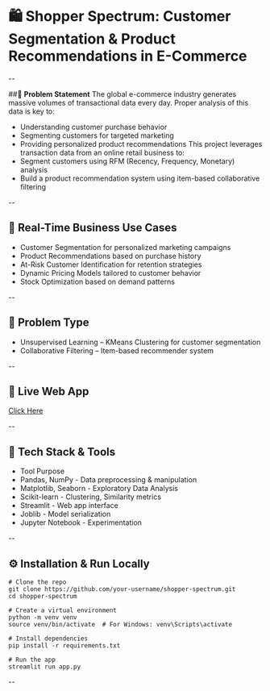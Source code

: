 # 🛍️ **Shopper Spectrum: Customer Segmentation & Product Recommendations in E-Commerce**

--

##📌 **Problem Statement**
The global e-commerce industry generates massive volumes of transactional data every day. Proper analysis of this data is key to:
- Understanding customer purchase behavior
- Segmenting customers for targeted marketing
- Providing personalized product recommendations
This project leverages transaction data from an online retail business to:
- Segment customers using RFM (Recency, Frequency, Monetary) analysis
- Build a product recommendation system using item-based collaborative filtering

--
## 💼 **Real-Time Business Use Cases**
- Customer Segmentation for personalized marketing campaigns
- Product Recommendations based on purchase history
- At-Risk Customer Identification for retention strategies
- Dynamic Pricing Models tailored to customer behavior
- Stock Optimization based on demand patterns

--
## 🧠 **Problem Type**
- Unsupervised Learning – KMeans Clustering for customer segmentation
- Collaborative Filtering – Item-based recommender system

--
## 🚀 **Live Web App**
[Click Here](https://shopper-spectrum.streamlit.app/)

--
## 🧪 **Tech Stack & Tools**
- Tool	Purpose
- Pandas, NumPy	- Data preprocessing & manipulation
- Matplotlib, Seaborn	- Exploratory Data Analysis
- Scikit-learn	- Clustering, Similarity metrics
- Streamlit	- Web app interface
- Joblib - Model serialization
- Jupyter Notebook	- Experimentation

--

## ⚙️ **Installation & Run Locally**
```
# Clone the repo
git clone https://github.com/your-username/shopper-spectrum.git
cd shopper-spectrum

# Create a virtual environment
python -m venv venv
source venv/bin/activate  # For Windows: venv\Scripts\activate

# Install dependencies
pip install -r requirements.txt

# Run the app
streamlit run app.py
```
--

